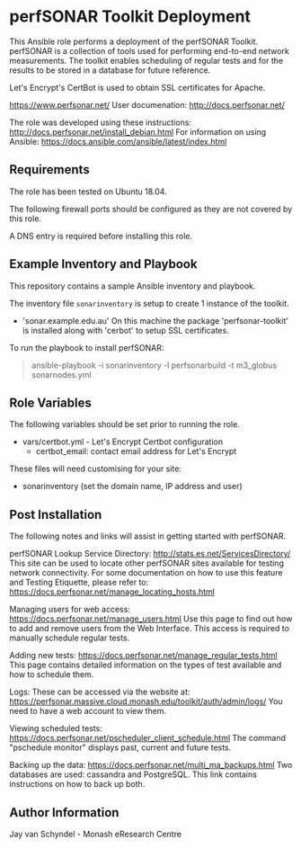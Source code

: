 perfSONAR Toolkit Deployment
============================

This Ansible role performs a deployment of the perfSONAR Toolkit. perfSONAR is a
collection of tools used for performing end-to-end network measurements. The toolkit
enables scheduling of regular tests and for the results to be stored in a database
for future reference.

Let's Encrypt's CertBot is used to obtain SSL certificates for Apache.

https://www.perfsonar.net/
User documenation: http://docs.perfsonar.net/

The role was developed using these instructions: http://docs.perfsonar.net/install_debian.html
For information on using Ansible: https://docs.ansible.com/ansible/latest/index.html

Requirements
------------

The role has been tested on Ubuntu 18.04.

The following firewall ports should be configured as they are not covered by
this role.

A DNS entry is required before installing this role.

Example Inventory and Playbook
------------------------------

This repository contains a sample Ansible inventory and playbook.

The inventory file `sonarinventory` is setup to create 1 instance of the toolkit.

 - 'sonar.example.edu.au' On this machine the package 'perfsonar-toolkit' is
 installed along with 'cerbot' to setup SSL certificates.

To run the playbook to install perfSONAR:

> ansible-playbook  -i sonarinventory -l perfsonarbuild -t m3_globus sonarnodes.yml

Role Variables
--------------

The following variables should be set prior to running the role.

- vars/certbot.yml - Let's Encrypt Certbot configuration
  - certbot_email: contact email address for Let's Encrypt


These files will need customising for your site:
- sonarinventory (set the domain name, IP address and user)

Post Installation
------------------
The following notes and links will assist in getting started with perfSONAR.

perfSONAR Lookup Service Directory: http://stats.es.net/ServicesDirectory/
This site can be used to locate other perfSONAR sites available for testing network
connectivity. For some documentation on how to use this feature and Testing Etiquette, please refer to: https://docs.perfsonar.net/manage_locating_hosts.html

Managing users for web access: https://docs.perfsonar.net/manage_users.html
Use this page to find out how to add and remove users from the Web Interface.
This access is required to manually schedule regular tests.

Adding new tests: https://docs.perfsonar.net/manage_regular_tests.html
This page contains detailed information on the types of test available and how to schedule them.

Logs: These can be accessed via the website at: https://perfsonar.massive.cloud.monash.edu/toolkit/auth/admin/logs/
You need to have a web account to view them.

Viewing scheduled tests: https://docs.perfsonar.net/pscheduler_client_schedule.html
The command "pschedule monitor" displays past, current and future tests.

Backing up the data: https://docs.perfsonar.net/multi_ma_backups.html
Two databases are used: cassandra and PostgreSQL. This link contains instructions on how to back up both.

Author Information
------------------

Jay van Schyndel - Monash eResearch Centre

